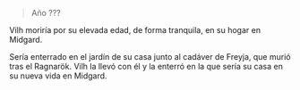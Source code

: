 > Año ???

Vilh moriría por su elevada edad, de forma tranquila, en su hogar en Midgard.

Sería enterrado en el jardín de su casa junto al cadáver de Freyja, que murió tras el Ragnarök. Vilh la llevó con él y la enterró en la que sería su casa en su nueva vida en Midgard.
